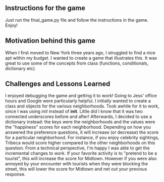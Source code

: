 ## **Instructions for the game**
Just run the final_game.py file and follow the instructions in the game. Enjoy!

## **Motivation behind this game**
When I first moved to New York three years ago, I struggled to find a nice apt within my budget. I wanted to create a game that illustrates this. It was great to use some of the concepts from class (functions, conditionals, dictionary etc).

## **Challenges and Lessons Learned**
I enjoyed debugging the game and getting it to work! Going to Jess' office hours and Google were particularly helpful. I initially wanted to create a class and objects for the various neighborhoods. Took awhile for it to work, since I was using _init_ instead of __init__. Little did I know that it was two connected underscores before and after! Afterwards, I decided to use a dictionary instead: the keys were the neighborhoods and the values were the "happiness" scores for each neighborhood. Depending on how you answered the preference questions, it will increase (or decrease) the score for a particular neighborhood. For instance, if you enjoy celebrity sightings, Tribeca would score higher compared to the other neighborhoods on this question. From a technical perspective, I'm happy I was able to get the incremental changes to work. If your favorite activity is to "pretend to be a tourist", this will increase the score for Midtown. However if you were also annoyed by your encounter with tourists when they were blocking the street, this will lower the score for Midtown and net out your previous response.
